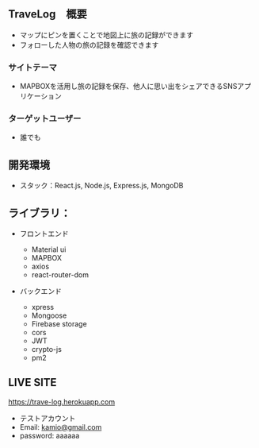 ## TraveLog　概要
- マップにピンを置くことで地図上に旅の記録ができます
- フォローした人物の旅の記録を確認できます

### サイトテーマ
- MAPBOXを活用し旅の記録を保存、他人に思い出をシェアできるSNSアプリケーション

### ターゲットユーザー
- 誰でも

## 開発環境
- スタック：React.js, Node.js, Express.js, MongoDB

## ライブラリ：

- フロントエンド
  - Material ui
  - MAPBOX
  - axios
  - react-router-dom

- バックエンド
  - xpress
  - Mongoose
  - Firebase storage
  - cors 
  - JWT
  - crypto-js
  - pm2

## LIVE SITE
https://trave-log.herokuapp.com
- テストアカウント
- Email: kamio@gmail.com
- password: aaaaaa
